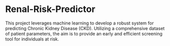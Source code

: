 # Renal-Risk-Predictor
This project leverages machine learning to develop a robust system for predicting Chronic Kidney Disease (CKD). Utilizing a comprehensive dataset of patient parameters, the aim is to provide an early and efficient screening tool for individuals at risk.
